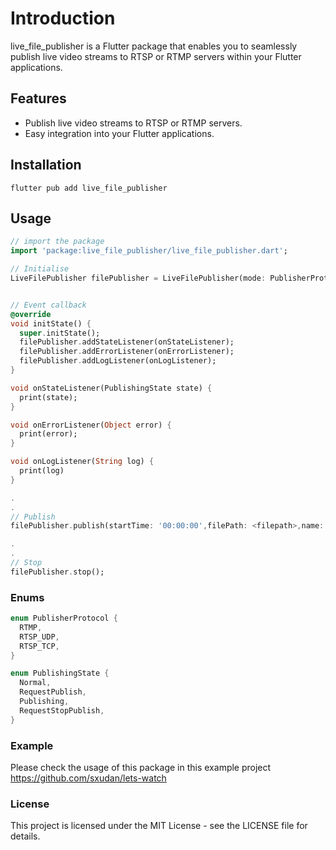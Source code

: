 # Introduction

live_file_publisher is a Flutter package that enables you to seamlessly publish live video streams to RTSP or RTMP servers within your Flutter applications.

## Features

- Publish live video streams to RTSP or RTMP servers.
- Easy integration into your Flutter applications.


## Installation

```
flutter pub add live_file_publisher
```

## Usage

```dart
// import the package
import 'package:live_file_publisher/live_file_publisher.dart';

// Initialise
LiveFilePublisher filePublisher = LiveFilePublisher(mode: PublisherProtocol.RTSP_UDP, baseUrl: 'rtsp://<url>');


// Event callback
@override
void initState() {
  super.initState();
  filePublisher.addStateListener(onStateListener);
  filePublisher.addErrorListener(onErrorListener);
  filePublisher.addLogListener(onLogListener);
}

void onStateListener(PublishingState state) {
  print(state);
}

void onErrorListener(Object error) {
  print(error);
}

void onLogListener(String log) {
  print(log)
}

.
.
// Publish 
filePublisher.publish(startTime: '00:00:00',filePath: <filepath>,name: 'mystream');

.
.
// Stop
filePublisher.stop();

```

### Enums

```dart
enum PublisherProtocol {
  RTMP,
  RTSP_UDP,
  RTSP_TCP,
}

enum PublishingState {
  Normal,
  RequestPublish,
  Publishing,
  RequestStopPublish,
}
```

### Example

Please check the usage of this package in this example project https://github.com/sxudan/lets-watch

### License
This project is licensed under the MIT License - see the LICENSE file for details.
